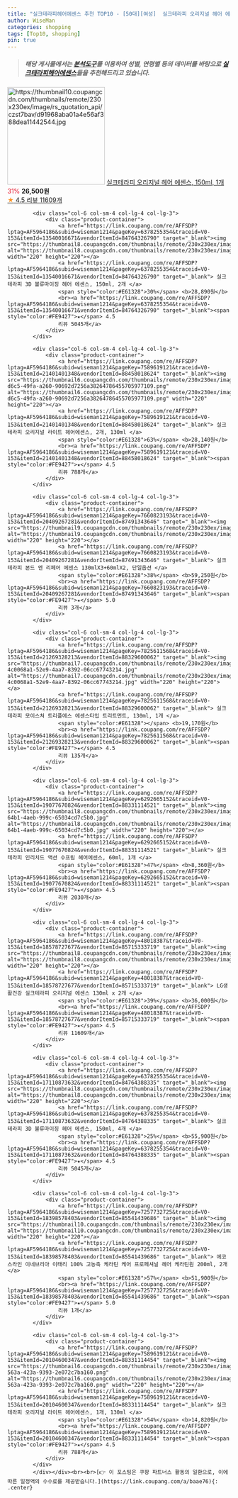 ```yaml
---
title: "실크테라피헤어에센스 추천 TOP10 - [50대][여성]  실크테라피 오리지널 헤어 에센스, 150ml, 1개 "
author: WiseMan
categories: shopping
tags: [Top10, shopping]
pin: true
---
```


> ##### 해당 게시물에서는 [**분석도구**](https://itemscout.io/)를 이용하여 **성별**, **연령별** 등의 데이터를 바탕으로 [**실크테라피헤어에센스**](https://link.coupang.com/a/baae76)들을 추천해드리고 있습니다.
<div class="container"><div class="row">
            <div class="col-6 col-sm-4 col-lg-4 col-lg-3">
                <div class="product-container">
                    <a href="https://link.coupang.com/re/AFFSDP?lptag=AF5964186&subid=wiseman1214&pageKey=48018387&traceid=V0-153&itemId=19814602025&vendorItemId=88319865377" target="_blank"><img src="https://thumbnail10.coupangcdn.com/thumbnails/remote/230x230ex/image/rs_quotation_api/czst7bav/d91968aba01a4e56af388dea11442544.jpg" alt="https://thumbnail10.coupangcdn.com/thumbnails/remote/230x230ex/image/rs_quotation_api/czst7bav/d91968aba01a4e56af388dea11442544.jpg" width="220" height="220"></a>
                    <a href="https://link.coupang.com/re/AFFSDP?lptag=AF5964186&subid=wiseman1214&pageKey=48018387&traceid=V0-153&itemId=19814602025&vendorItemId=88319865377" target="_blank"> 실크테라피 오리지널 헤어 에센스, 150ml, 1개 </a>
                    <span style="color:#E61328">31%</span> <b>26,500원</b>
                    <br><a href="https://link.coupang.com/re/AFFSDP?lptag=AF5964186&subid=wiseman1214&pageKey=48018387&traceid=V0-153&itemId=19814602025&vendorItemId=88319865377" target="_blank"><span style="color:#FE9427">★</span> 4.5
                    리뷰 11609개</a>
                </div>
            </div>
            
            <div class="col-6 col-sm-4 col-lg-4 col-lg-3">
                <div class="product-container">
                    <a href="https://link.coupang.com/re/AFFSDP?lptag=AF5964186&subid=wiseman1214&pageKey=6378255354&traceid=V0-153&itemId=13540016671&vendorItemId=84764326790" target="_blank"><img src="https://thumbnail8.coupangcdn.com/thumbnails/remote/230x230ex/image/vendor_inventory/624f/a0a1669323a2dcc94d839b979a045a480ecba22152a55e32acee6164d156.jpg" alt="https://thumbnail8.coupangcdn.com/thumbnails/remote/230x230ex/image/vendor_inventory/624f/a0a1669323a2dcc94d839b979a045a480ecba22152a55e32acee6164d156.jpg" width="220" height="220"></a>
                    <a href="https://link.coupang.com/re/AFFSDP?lptag=AF5964186&subid=wiseman1214&pageKey=6378255354&traceid=V0-153&itemId=13540016671&vendorItemId=84764326790" target="_blank"> 실크테라피 3D 볼류마이징 헤어 에센스, 150ml, 2개 </a>
                    <span style="color:#E61328">30%</span> <b>28,890원</b>
                    <br><a href="https://link.coupang.com/re/AFFSDP?lptag=AF5964186&subid=wiseman1214&pageKey=6378255354&traceid=V0-153&itemId=13540016671&vendorItemId=84764326790" target="_blank"><span style="color:#FE9427">★</span> 4.5
                    리뷰 5045개</a>
                </div>
            </div>
            
            <div class="col-6 col-sm-4 col-lg-4 col-lg-3">
                <div class="product-container">
                    <a href="https://link.coupang.com/re/AFFSDP?lptag=AF5964186&subid=wiseman1214&pageKey=7589619121&traceid=V0-153&itemId=21401401348&vendorItemId=88458018624" target="_blank"><img src="https://thumbnail6.coupangcdn.com/thumbnails/remote/230x230ex/image/retail/images/513bbce9-d6c5-49fa-a260-90692d7256a38264786455705977109.png" alt="https://thumbnail6.coupangcdn.com/thumbnails/remote/230x230ex/image/retail/images/513bbce9-d6c5-49fa-a260-90692d7256a38264786455705977109.png" width="220" height="220"></a>
                    <a href="https://link.coupang.com/re/AFFSDP?lptag=AF5964186&subid=wiseman1214&pageKey=7589619121&traceid=V0-153&itemId=21401401348&vendorItemId=88458018624" target="_blank"> 실크테라피 오리지널 라이트 헤어에센스, 2개, 130ml </a>
                    <span style="color:#E61328">63%</span> <b>28,140원</b>
                    <br><a href="https://link.coupang.com/re/AFFSDP?lptag=AF5964186&subid=wiseman1214&pageKey=7589619121&traceid=V0-153&itemId=21401401348&vendorItemId=88458018624" target="_blank"><span style="color:#FE9427">★</span> 4.5
                    리뷰 788개</a>
                </div>
            </div>
            
            <div class="col-6 col-sm-4 col-lg-4 col-lg-3">
                <div class="product-container">
                    <a href="https://link.coupang.com/re/AFFSDP?lptag=AF5964186&subid=wiseman1214&pageKey=7660823193&traceid=V0-153&itemId=20409267281&vendorItemId=87491343646" target="_blank"><img src="https://thumbnail9.coupangcdn.com/thumbnails/remote/230x230ex/image/vendor_inventory/a15b/fe1534ee16c6aea4c6b58c8a135e283cb383063c38d88c00a1d13f7f3a3b.jpg" alt="https://thumbnail9.coupangcdn.com/thumbnails/remote/230x230ex/image/vendor_inventory/a15b/fe1534ee16c6aea4c6b58c8a135e283cb383063c38d88c00a1d13f7f3a3b.jpg" width="220" height="220"></a>
                    <a href="https://link.coupang.com/re/AFFSDP?lptag=AF5964186&subid=wiseman1214&pageKey=7660823193&traceid=V0-153&itemId=20409267281&vendorItemId=87491343646" target="_blank"> 실크테라피 본드 엔 리페어 에센스 130mlX3+60mlX2, 단일옵션 </a>
                    <span style="color:#E61328">38%</span> <b>59,250원</b>
                    <br><a href="https://link.coupang.com/re/AFFSDP?lptag=AF5964186&subid=wiseman1214&pageKey=7660823193&traceid=V0-153&itemId=20409267281&vendorItemId=87491343646" target="_blank"><span style="color:#FE9427">★</span> 5.0
                    리뷰 3개</a>
                </div>
            </div>
            
            <div class="col-6 col-sm-4 col-lg-4 col-lg-3">
                <div class="product-container">
                    <a href="https://link.coupang.com/re/AFFSDP?lptag=AF5964186&subid=wiseman1214&pageKey=7825611568&traceid=V0-153&itemId=21269328213&vendorItemId=88329600062" target="_blank"><img src="https://thumbnail7.coupangcdn.com/thumbnails/remote/230x230ex/image/retail/images/4773991459717611-4c0068a1-52e9-4aa7-8392-06cc67743214.jpg" alt="https://thumbnail7.coupangcdn.com/thumbnails/remote/230x230ex/image/retail/images/4773991459717611-4c0068a1-52e9-4aa7-8392-06cc67743214.jpg" width="220" height="220"></a>
                    <a href="https://link.coupang.com/re/AFFSDP?lptag=AF5964186&subid=wiseman1214&pageKey=7825611568&traceid=V0-153&itemId=21269328213&vendorItemId=88329600062" target="_blank"> 실크테라피 모이스쳐 트리플에스 에센스타입 트리트먼트, 130ml, 1개 </a>
                    <span style="color:#E61328"></span> <b>19,170원</b>
                    <br><a href="https://link.coupang.com/re/AFFSDP?lptag=AF5964186&subid=wiseman1214&pageKey=7825611568&traceid=V0-153&itemId=21269328213&vendorItemId=88329600062" target="_blank"><span style="color:#FE9427">★</span> 4.5
                    리뷰 135개</a>
                </div>
            </div>
            
            <div class="col-6 col-sm-4 col-lg-4 col-lg-3">
                <div class="product-container">
                    <a href="https://link.coupang.com/re/AFFSDP?lptag=AF5964186&subid=wiseman1214&pageKey=6292665152&traceid=V0-153&itemId=19077670824&vendorItemId=88331114521" target="_blank"><img src="https://thumbnail8.coupangcdn.com/thumbnails/remote/230x230ex/image/retail/images/2024/01/10/14/4/a2f50363-64b1-4aeb-999c-65034cd7c5b0.jpg" alt="https://thumbnail8.coupangcdn.com/thumbnails/remote/230x230ex/image/retail/images/2024/01/10/14/4/a2f50363-64b1-4aeb-999c-65034cd7c5b0.jpg" width="220" height="220"></a>
                    <a href="https://link.coupang.com/re/AFFSDP?lptag=AF5964186&subid=wiseman1214&pageKey=6292665152&traceid=V0-153&itemId=19077670824&vendorItemId=88331114521" target="_blank"> 실크테라피 인리치드 액션 수프림 헤어에센스, 60ml, 1개 </a>
                    <span style="color:#E61328">47%</span> <b>8,360원</b>
                    <br><a href="https://link.coupang.com/re/AFFSDP?lptag=AF5964186&subid=wiseman1214&pageKey=6292665152&traceid=V0-153&itemId=19077670824&vendorItemId=88331114521" target="_blank"><span style="color:#FE9427">★</span> 4.5
                    리뷰 2030개</a>
                </div>
            </div>
            
            <div class="col-6 col-sm-4 col-lg-4 col-lg-3">
                <div class="product-container">
                    <a href="https://link.coupang.com/re/AFFSDP?lptag=AF5964186&subid=wiseman1214&pageKey=48018387&traceid=V0-153&itemId=18578727677&vendorItemId=85715333719" target="_blank"><img src="https://thumbnail8.coupangcdn.com/thumbnails/remote/230x230ex/image/vendor_inventory/503d/42d1fa1f671ebacbb1358fa3ef65973d4f17e2cb223da80112cdbd8f3d58.jpg" alt="https://thumbnail8.coupangcdn.com/thumbnails/remote/230x230ex/image/vendor_inventory/503d/42d1fa1f671ebacbb1358fa3ef65973d4f17e2cb223da80112cdbd8f3d58.jpg" width="220" height="220"></a>
                    <a href="https://link.coupang.com/re/AFFSDP?lptag=AF5964186&subid=wiseman1214&pageKey=48018387&traceid=V0-153&itemId=18578727677&vendorItemId=85715333719" target="_blank"> LG생활건강 실크테라피 오리지널 에센스 130ml x 2개 </a>
                    <span style="color:#E61328">39%</span> <b>36,000원</b>
                    <br><a href="https://link.coupang.com/re/AFFSDP?lptag=AF5964186&subid=wiseman1214&pageKey=48018387&traceid=V0-153&itemId=18578727677&vendorItemId=85715333719" target="_blank"><span style="color:#FE9427">★</span> 4.5
                    리뷰 11609개</a>
                </div>
            </div>
            
            <div class="col-6 col-sm-4 col-lg-4 col-lg-3">
                <div class="product-container">
                    <a href="https://link.coupang.com/re/AFFSDP?lptag=AF5964186&subid=wiseman1214&pageKey=6378255354&traceid=V0-153&itemId=17110873632&vendorItemId=84764388335" target="_blank"><img src="https://thumbnail8.coupangcdn.com/thumbnails/remote/230x230ex/image/vendor_inventory/ff38/4306455c5fa1babd5b7a24e91d30de87cd568fef52551c1d6a3f040f333c.jpg" alt="https://thumbnail8.coupangcdn.com/thumbnails/remote/230x230ex/image/vendor_inventory/ff38/4306455c5fa1babd5b7a24e91d30de87cd568fef52551c1d6a3f040f333c.jpg" width="220" height="220"></a>
                    <a href="https://link.coupang.com/re/AFFSDP?lptag=AF5964186&subid=wiseman1214&pageKey=6378255354&traceid=V0-153&itemId=17110873632&vendorItemId=84764388335" target="_blank"> 실크테라피 3D 볼류마이징 헤어 에센스, 150ml, 4개 </a>
                    <span style="color:#E61328">25%</span> <b>55,900원</b>
                    <br><a href="https://link.coupang.com/re/AFFSDP?lptag=AF5964186&subid=wiseman1214&pageKey=6378255354&traceid=V0-153&itemId=17110873632&vendorItemId=84764388335" target="_blank"><span style="color:#FE9427">★</span> 4.5
                    리뷰 5045개</a>
                </div>
            </div>
            
            <div class="col-6 col-sm-4 col-lg-4 col-lg-3">
                <div class="product-container">
                    <a href="https://link.coupang.com/re/AFFSDP?lptag=AF5964186&subid=wiseman1214&pageKey=7257732725&traceid=V0-153&itemId=18398578403&vendorItemId=85541439686" target="_blank"><img src="https://thumbnail10.coupangcdn.com/thumbnails/remote/230x230ex/image/vendor_inventory/b44f/18131a783e80392b1f8cb380e9a8baad6e6aeee3296d111cfef4a948fd13.png" alt="https://thumbnail10.coupangcdn.com/thumbnails/remote/230x230ex/image/vendor_inventory/b44f/18131a783e80392b1f8cb380e9a8baad6e6aeee3296d111cfef4a948fd13.png" width="220" height="220"></a>
                    <a href="https://link.coupang.com/re/AFFSDP?lptag=AF5964186&subid=wiseman1214&pageKey=7257732725&traceid=V0-153&itemId=18398578403&vendorItemId=85541439686" target="_blank"> 에코스라인 이네브리아 이태리 100% 고농축 케라틴 케어 프로페셔널 헤어 케라틴원 200ml, 2개 </a>
                    <span style="color:#E61328">57%</span> <b>51,900원</b>
                    <br><a href="https://link.coupang.com/re/AFFSDP?lptag=AF5964186&subid=wiseman1214&pageKey=7257732725&traceid=V0-153&itemId=18398578403&vendorItemId=85541439686" target="_blank"><span style="color:#FE9427">★</span> 5.0
                    리뷰 1개</a>
                </div>
            </div>
            
            <div class="col-6 col-sm-4 col-lg-4 col-lg-3">
                <div class="product-container">
                    <a href="https://link.coupang.com/re/AFFSDP?lptag=AF5964186&subid=wiseman1214&pageKey=7589619121&traceid=V0-153&itemId=20104600347&vendorItemId=88331114454" target="_blank"><img src="https://thumbnail6.coupangcdn.com/thumbnails/remote/230x230ex/image/retail/images/2024/01/10/14/2/8a75b622-563a-423a-9393-2e072c7ba160.png" alt="https://thumbnail6.coupangcdn.com/thumbnails/remote/230x230ex/image/retail/images/2024/01/10/14/2/8a75b622-563a-423a-9393-2e072c7ba160.png" width="220" height="220"></a>
                    <a href="https://link.coupang.com/re/AFFSDP?lptag=AF5964186&subid=wiseman1214&pageKey=7589619121&traceid=V0-153&itemId=20104600347&vendorItemId=88331114454" target="_blank"> 실크테라피 오리지널 라이트 헤어에센스, 1개, 130ml </a>
                    <span style="color:#E61328">54%</span> <b>14,820원</b>
                    <br><a href="https://link.coupang.com/re/AFFSDP?lptag=AF5964186&subid=wiseman1214&pageKey=7589619121&traceid=V0-153&itemId=20104600347&vendorItemId=88331114454" target="_blank"><span style="color:#FE9427">★</span> 4.5
                    리뷰 788개</a>
                </div>
            </div>
            </div></div><br><br>[👉 이 포스팅은 쿠팡 파트너스 활동의 일환으로, 이에 따른 일정액의 수수료를 제공받습니다.](https://link.coupang.com/a/baae76){: .center}
